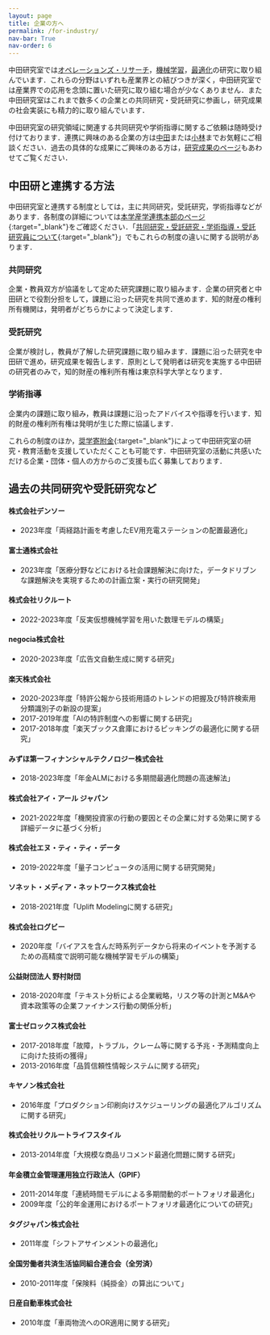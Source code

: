 ```yaml
---
layout: page
title: 企業の方へ
permalink: /for-industry/
nav-bar: True
nav-order: 6
---
```


中田研究室では[オペレーションズ・リサーチ](../research#オペレーションズリサーチ)，[機械学習](../research#機械学習)，[最適化](../research#最適化)の研究に取り組んでいます．これらの分野はいずれも産業界との結びつきが深く，中田研究室では産業界での応用を念頭に置いた研究に取り組む場合が少なくありません．また中田研究室はこれまで数多くの企業との共同研究・受託研究に参画し，研究成果の社会実装にも精力的に取り組んでいます．

中田研究室の研究領域に関連する共同研究や学術指導に関するご依頼は随時受け付けております．連携に興味のある企業の方は[中田](../members/faculty#中田和秀教授)または[小林](../members/faculty#小林健准教授)までお気軽にご相談ください．過去の具体的な成果にご興味のある方は，[研究成果のページ](../works)もあわせてご覧ください．

## 中田研と連携する方法

中田研究室と連携する制度としては，主に共同研究，受託研究，学術指導などがあります．各制度の詳細については[本学産学連携本部のページ](https://www.ori.titech.ac.jp/sangaku/){:target="_blank"}をご確認ください．「[共同研究・受託研究・学術指導・受託研究員について](https://www.ori.titech.ac.jp/asset/img/sangaku/research-contract/pamphlet_2021_p4.pdf){:target="_blank"}」でもこれらの制度の違いに関する説明があります．

### 共同研究

企業・教員双方が協議をして定めた研究課題に取り組みます．企業の研究者と中田研とで役割分担をして，課題に沿った研究を共同で進めます．知的財産の権利所有機関は，発明者がどちらかによって決定します．

### 受託研究

企業が検討し，教員が了解した研究課題に取り組みます．課題に沿った研究を中田研で進め，研究成果を報告します．原則として発明者は研究を実施する中田研の研究者のみで，知的財産の権利所有権は東京科学大学となります．

### 学術指導

企業内の課題に取り組み，教員は課題に沿ったアドバイスや指導を行います．知的財産の権利所有権は発明が生じた際に協議します．

これらの制度のほか，[奨学寄附金](https://www.ori.titech.ac.jp/sangaku/donation/){:target="_blank"}によって中田研究室の研究・教育活動を支援していただくことも可能です．中田研究室の活動に共感いただける企業・団体・個人の方からのご支援も広く募集しております．

## 過去の共同研究や受託研究など

#### 株式会社デンソー

- 2023年度「両経路計画を考慮したEV用充電ステーションの配置最適化」

#### 富士通株式会社

- 2023年度「医療分野などにおける社会課題解決に向けた，データドリブンな課題解決を実現するための計画立案・実行の研究開発」

#### 株式会社リクルート

- 2022-2023年度「反実仮想機械学習を用いた数理モデルの構築」

#### negocia株式会社

- 2020-2023年度「広告文自動生成に関する研究」

#### 楽天株式会社

- 2020-2023年度「特許公報から技術用語のトレンドの把握及び特許検索用分類識別子の新設の提案」
- 2017-2019年度「AIの特許制度への影響に関する研究」
- 2017-2018年度「楽天ブックス倉庫におけるピッキングの最適化に関する研究」

#### みずほ第一フィナンシャルテクノロジー株式会社

- 2018-2023年度「年金ALMにおける多期間最適化問題の高速解法」

#### 株式会社アイ・アール ジャパン

- 2021-2022年度「機関投資家の行動の要因とその企業に対する効果に関する詳細データに基づく分析」

#### 株式会社エヌ・ティ・ティ・データ

- 2019-2022年度「量子コンピュータの活用に関する研究開発」

#### ソネット・メディア・ネットワークス株式会社

- 2018-2021年度「Uplift Modelingに関する研究」

#### 株式会社ログビー

- 2020年度「バイアスを含んだ時系列データから将来のイベントを予測するための高精度で説明可能な機械学習モデルの構築」

#### 公益財団法人 野村財団

- 2018-2020年度「テキスト分析による企業戦略，リスク等の計測とM&Aや資本政策等の企業ファイナンス行動の関係分析」

#### 富士ゼロックス株式会社

- 2017-2018年度「故障，トラブル，クレーム等に関する予兆・予測精度向上に向けた技術の獲得」
- 2013-2016年度「品質信頼性情報システムに関する研究」

#### キヤノン株式会社

- 2016年度「プロダクション印刷向けスケジューリングの最適化アルゴリズムに関する研究」

#### 株式会社リクルートライフスタイル

- 2013-2014年度「大規模な商品リコメンド最適化問題に関する研究」

#### 年金積立金管理運用独立行政法人（GPIF）

- 2011-2014年度「連続時間モデルによる多期間動的ポートフォリオ最適化」
- 2009年度「公的年金運用におけるポートフォリオ最適化についての研究」

#### タグジャパン株式会社

- 2011年度「シフトアサインメントの最適化」

#### 全国労働者共済生活協同組合連合会（全労済）

- 2010-2011年度「保険料（純掛金）の算出について」

#### 日産自動車株式会社

- 2010年度「車両物流へのOR適用に関する研究」
